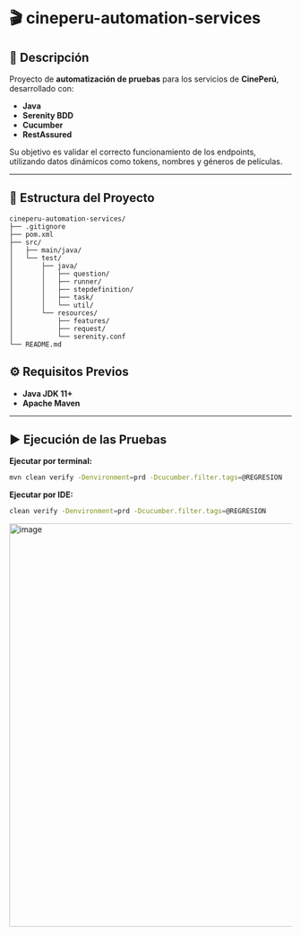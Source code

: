 # 🎬 cineperu-automation-services

## 📌 Descripción
Proyecto de **automatización de pruebas** para los servicios de **CinePerú**, desarrollado con:
- **Java**
- **Serenity BDD**
- **Cucumber**
- **RestAssured**

Su objetivo es validar el correcto funcionamiento de los endpoints, utilizando datos dinámicos como tokens, nombres y géneros de películas.

---

## 📂 Estructura del Proyecto

```text
cineperu-automation-services/
├── .gitignore
├── pom.xml
├── src/
│   ├── main/java/
│   └── test/
│       ├── java/
│       │   ├── question/      
│       │   ├── runner/
│       │   ├── stepdefinition/  
│       │   ├── task/    
│       │   └── util/     
│       └── resources/
│           ├── features/
│           ├── request/  
│           └── serenity.conf
└── README.md
```

## ⚙️ Requisitos Previos
- **Java JDK 11+**
- **Apache Maven**

---

## ▶️ Ejecución de las Pruebas

**Ejecutar por terminal:**
```bash
mvn clean verify -Denvironment=prd -Dcucumber.filter.tags=@REGRESION
```

**Ejecutar por IDE:**
```bash
clean verify -Denvironment=prd -Dcucumber.filter.tags=@REGRESION
```
<img width="938" height="719" alt="image" src="https://github.com/user-attachments/assets/38f1d904-c274-479c-883d-19f935c5468d" />

